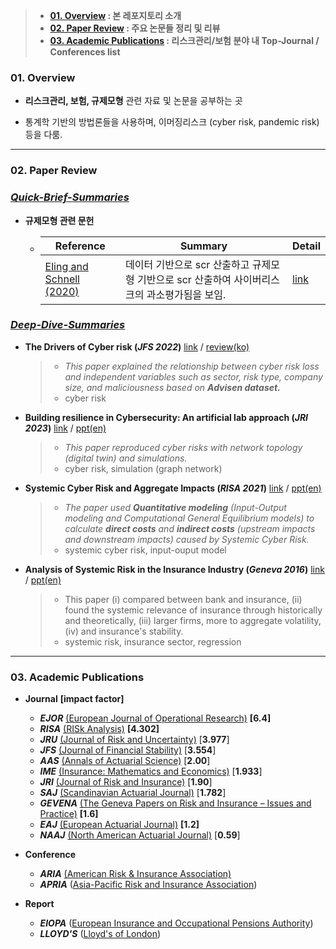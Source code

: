 > - **[01. Overview](#01-overview) : 본 레포지토리 소개**
> - **[02. Paper Review](#02-paper-review) : 주요 논문들 정리 및 리뷰**
> - **[03. Academic Publications](#03-academic-publications) : 리스크관리/보험 분야 내 Top-Journal / Conferences list**

### 01. Overview 


- **리스크관리, 보험, 규제모형** 관련 자료 및 논문을 공부하는 곳

- 통계학 기반의 방법론들을 사용하며, 이머징리스크 (cyber risk, pandemic risk) 등을 다룸.

---
### 02. Paper Review

### *[Quick-Brief-Summaries](https://github.com/kwoongbae/risk-management-papers/issues)*

- **규제모형 관련 문헌**

  - | Reference                                                    | Summary                                                      | Detail                                                       |
    | ------------------------------------------------------------ | ------------------------------------------------------------ | ------------------------------------------------------------ |
    | [Eling and Schnell (2020)](https://www.tandfonline.com/doi/abs/10.1080/10920277.2019.1641416) | 데이터 기반으로 scr 산출하고 규제모형 기반으로 scr 산출하여 사이버리스크의 과소평가됨을 보임. | [link](https://github.com/kwoongbae/risk-management-papers/issues/32) |

### *[Deep-Dive-Summaries](#deep-dive-summaries)*

- **The Drivers of Cyber risk (*JFS 2022*)** [link](https://www.sciencedirect.com/science/article/abs/pii/S1572308922000171) / [review(ko)](./review/Aldasoro_JRS_2022.pdf)

  > - *This paper explained the relationship between cyber risk loss and independent variables such as sector, risk type, company size, and maliciousness based on **Advisen dataset.***
  > - cyber risk

- **Building resilience in Cybersecurity: An artificial lab approach (*JRI 2023*)** [link](https://arxiv.org/abs/2211.04762) / [ppt(en)](./review/Seminar_20240125.pdf)

  > - *This paper reproduced cyber risks with network topology (digital twin) and simulations.*
  > - cyber risk, simulation (graph network)

- **Systemic Cyber Risk and Aggregate Impacts (*RISA 2021*)** [link](https://onlinelibrary.wiley.com/doi/abs/10.1111/risa.13715) / [ppt(en)](./review/Seminar_20240321.pdf)

  > - *The paper used **Quantitative modeling** (Input-Output modeling and Computational General Equilibrium models) to calculate **direct costs** and **indirect costs** (upstream impacts and downstream impacts) caused by Systemic Cyber Risk.*
  > - systemic cyber risk, input-ouput model
  
- **Analysis of Systemic Risk in the Insurance Industry (*Geneva 2016*)** [link](https://link.springer.com/article/10.1057/grir.2016.1) / [ppt(en)](./review/Seminar_20240524.pdf)

  > - This paper (i) compared between bank and insurance, (ii) found the systemic relevance of insurance through historically and theoretically, (iii) larger firms, more to aggregate volatility, (iv) and insurance's stability.
  > - systemic risk, insurance sector, regression

---

### 03. Academic Publications


- **Journal** **[impact factor]**
  - ***EJOR*** [(European Journal of Operational Research)](https://www.sciencedirect.com/journal/european-journal-of-operational-research) **[6.4]**
  - ***RISA*** [(RISk Analysis)](https://onlinelibrary.wiley.com/journal/15396924) **[4.302]**
  - ***JRU*** [(Journal of Risk and Uncertainty)](https://www.springer.com/journal/11166) [**3.977**]
  - ***JFS*** [(Journal of Financial Stability)](https://www.sciencedirect.com/journal/journal-of-financial-stability) [**3.554**]
  - ***AAS*** [(Annals of Actuarial Science)](https://www.cambridge.org/core/journals/annals-of-actuarial-science) [**2.00**]
  - ***IME*** [(Insurance: Mathematics and Economics)]() [**1.933**]
  - ***JRI*** [(Journal of Risk and Insurance)](https://onlinelibrary.wiley.com/journal/15396975) [**1.90**]
  - ***SAJ*** [(Scandinavian Actuarial Journal)](https://www.tandfonline.com/toc/sact20/current) [**1.782**]
  - ***GEVENA*** [(The Geneva Papers on Risk and Insurance – Issues and Practice)](https://www.genevaassociation.org/publications/the-geneva-papers) **[1.6]**
  - ***EAJ*** [(European Actuarial Journal)](https://link.springer.com/journal/13385) **[1.2]**
  - ***NAAJ*** [(North American Actuarial Journal)](https://www.tandfonline.com/toc/uaaj20/current) [**0.59**]
- **Conference**
  - ***ARIA*** [(American Risk & Insurance Association)](https://www.aria.org/)
  - ***APRIA*** ([Asia-Pacific Risk and Insurance Association](https://www.apria.org/))
- **Report**

  - ***EIOPA*** ([European Insurance and Occupational Pensions Authority](https://www.eiopa.europa.eu/index_en))
  - ***LLOYD'S*** ([Lloyd's of London](https://www.lloyds.com/news-and-insights/risk-reports))
